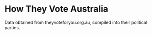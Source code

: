 # How They Vote Australia

Data obtained from theyvoteforyou.org.au, compiled into their political parties.

